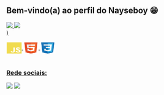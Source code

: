 ## Bem-vindo(a) ao perfil do Nayseboy 😁

 <div>
   <a href="https://github.com/Nayseboy">
   <img height="180em" src="https://github-readme-stats.vercel.app/api?username=Nayseboy&show_icons=true&theme=tokyonight&include_all_commits=true&count_private=true"/>
   <img height="180em" src="https://github-readme-stats.vercel.app/api?username=anuraghazra&show_icons=true&theme=radical"/>
</div>
    )
<div style="display: inline_block"><br>
  <img align="center" alt="Js" height="30" width="40" src="https://raw.githubusercontent.com/devicons/devicon/master/icons/javascript/javascript-plain.svg">
  <img align="center" alt="HTML" height="30" width="40" src="https://raw.githubusercontent.com/devicons/devicon/master/icons/html5/html5-original.svg">
  <img align="center" alt="CSS" height="30" width="40" src="https://raw.githubusercontent.com/devicons/devicon/master/icons/css3/css3-original.svg">
</div>
 
<br>
 
### Rede sociais:
 
<div> 
  <a href="https://www.youtube.com/channel/UCEzI0DZ7YQ3Cuq73D50_5gg" target="_blank"><img src="https://img.shields.io/badge/YouTube-FF0000?style=for-the-badge&logo=youtube&logoColor=white" target="_blank"></a>
  <a href="https://www.linkedin.com/in/canal-do-maraca-undefined-538a8a247/" target="_blank"><img src="https://img.shields.io/badge/-LinkedIn-%230077B5?style=for-the-badge&logo=linkedin&logoColor=white" target="_blank"></a>
</div>
